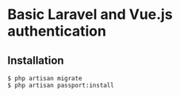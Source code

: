 # Basic Laravel and Vue.js authentication

## Installation

```shell
$ php artisan migrate
$ php artisan passport:install
```
